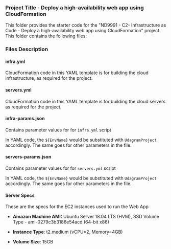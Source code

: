 ### Project Title - Deploy a high-availability web app using CloudFormation
This folder provides the starter code for the "ND9991 - C2- Infrastructure as Code - Deploy a high-availability web app using CloudFormation" project. This folder contains the following files:

### Files Description
#### infra.yml
CloudFormation code in this YAML template is for building the cloud infrastructure, as required for the project. 

#### servers.yml
CloudFormation code in this YAML template is for building the cloud servers as required for the project. 

#### infra-params.json
Contains parameter values for for `infra.yml` script


In YAML code, the `${EnvName}` would be substituted with `UdagramProject` accordingly. The same goes for other parameters in the file.

#### servers-params.json
Contains parameter values for for `servers.yml` script 

In YAML code, the `${EnvName}` would be substituted with `UdagramProject` accordingly. The same goes for other parameters in the file.

#### Server Specs

These are the specs for the EC2 instances used to run the Web App

- **Amazon Machine AMI:** Ubuntu Server 18.04 LTS (HVM), SSD Volume Type - ami-0279c3b3186e54acd (64-bit x86)

- **Instance Type**: t2.medium (vCPU=2, Memory=4GB)

- **Volume Size**: 15GB